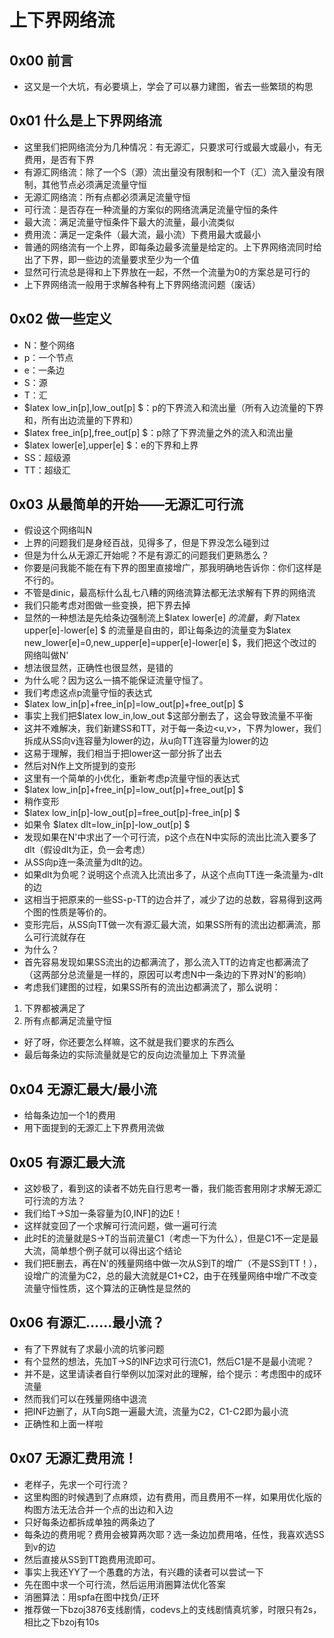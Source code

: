 # 上下界网络流 #
## 0x00 前言 ##
- 这又是一个大坑，有必要填上，学会了可以暴力建图，省去一些繁琐的构思

## 0x01 什么是上下界网络流 ##
- 这里我们把网络流分为几种情况：有无源汇，只要求可行或最大或最小，有无费用，是否有下界
- 有源汇网络流：除了一个S（源）流出量没有限制和一个T（汇）流入量没有限制，其他节点必须满足流量守恒
- 无源汇网络流：所有点都必须满足流量守恒
- 可行流：是否存在一种流量的方案似的网络流满足流量守恒的条件
- 最大流：满足流量守恒条件下最大的流量，最小流类似
- 费用流：满足一定条件（最大流，最小流）下费用最大或最小
- 普通的网络流有一个上界，即每条边最多流量是给定的。上下界网络流同时给出了下界，即一些边的流量要求至少为一个值
- 显然可行流总是得和上下界放在一起，不然一个流量为0的方案总是可行的
- 上下界网络流一般用于求解各种有上下界网络流问题（废话）

## 0x02 做一些定义 ##
- N：整个网络
- p：一个节点
- e：一条边
- S：源
- T：汇
- $latex low\_in[p],low\_out[p] $：p的下界流入和流出量（所有入边流量的下界和，所有出边流量的下界和）
- $latex free\_in[p],free\_out[p] $：p除了下界流量之外的流入和流出量
- $latex lower[e],upper[e] $：e的下界和上界
- SS：超级源
- TT：超级汇

## 0x03 从最简单的开始——无源汇可行流 ##
- 假设这个网络叫N
- 上界的问题我们是身经百战，见得多了，但是下界没怎么碰到过
- 但是为什么从无源汇开始呢？不是有源汇的问题我们更熟悉么？
- 你要是问我能不能在有下界的图里直接增广，那我明确地告诉你：你们这样是不行的。
- 不管是dinic，最高标什么乱七八糟的网络流算法都无法求解有下界的网络流
- 我们只能考虑对图做一些变换，把下界去掉
- 显然的一种想法是先给条边强制流上$latex lower[e] $的流量，剩下$latex upper[e]-lower[e] $ 的流量是自由的，即让每条边的流量变为$latex new\_lower[e]=0,new\_upper[e]=upper[e]-lower[e] $，我们把这个改过的网络叫做N'
- 想法很显然，正确性也很显然，是错的
- 为什么呢？因为这么一搞不能保证流量守恒了。
- 我们考虑这点p流量守恒的表达式
- $latex low\_in[p]+free\_in[p]=low\_out[p]+free\_out[p] $
- 事实上我们把$latex low\_in,low\_out $这部分删去了，这会导致流量不平衡
- 这并不难解决，我们新建SS和TT，对于每一条边<u,v>，下界为lower，我们拆成从SS向v连容量为lower的边，从u向TT连容量为lower的边
- 这易于理解，我们相当于把lower这一部分拆了出去
- 然后对N作上文所提到的变形
- 这里有一个简单的小优化，重新考虑p流量守恒的表达式
- $latex low\_in[p]+free\_in[p]=low\_out[p]+free\_out[p] $
- 稍作变形
- $latex low\_in[p]-low\_out[p]=free\_out[p]-free\_in[p] $
- 如果令 $latex dlt=low\_in[p]-low\_out[p] $
- 发现如果在N'中求出了一个可行流，p这个点在N中实际的流出比流入要多了dlt（假设dlt为正，负一会考虑）
- 从SS向p连一条流量为dlt的边。
- 如果dlt为负呢？说明这个点流入比流出多了，从这个点向TT连一条流量为-dlt的边
- 这相当于把原来的一些SS-p-TT的边合并了，减少了边的总数，容易得到这两个图的性质是等价的。
- 变形完后，从SS向TT做一次有源汇最大流，如果SS所有的流出边都满流，那么可行流就存在
- 为什么？
- 首先容易发现如果SS流出的边都满流了，那么流入TT的边肯定也都满流了（这两部分总流量是一样的，原因可以考虑N中一条边的下界对N'的影响）
- 考虑我们建图的过程，如果SS所有的流出边都满流了，那么说明：
> 

1. 下界都被满足了
2. 所有点都满足流量守恒
> 

- 好了呀，你还要怎么样嘛，这不就是我们要求的东西么
- 最后每条边的实际流量就是它的反向边流量加上 下界流量

## 0x04 无源汇最大/最小流 ##
- 给每条边加一个1的费用
- 用下面提到的无源汇上下界费用流做

## 0x05 有源汇最大流 ##
- 这妙极了，看到这的读者不妨先自行思考一番，我们能否套用刚才求解无源汇可行流的方法？
- 我们给T->S加一条容量为[0,INF]的边E！
- 这样就变回了一个求解可行流问题，做一遍可行流
- 此时E的流量就是S->T的当前流量C1（考虑一下为什么），但是C1不一定是最大流，简单想个例子就可以得出这个结论
- 我们把E删去，再在N'的残量网络中做一次从S到T的增广（不是SS到TT！），设增广的流量为C2，总的最大流就是C1+C2，由于在残量网络中增广不改变流量守恒性质，这个算法的正确性是显然的

## 0x06 有源汇……最小流？ ##
- 有了下界就有了求最小流的坑爹问题
- 有个显然的想法，先加T->S的INF边求可行流C1，然后C1是不是最小流呢？
- 并不是，这里请读者自行举例以加深对此的理解，给个提示：考虑图中的成环流量
- 然而我们可以在残量网络中退流
- 把INF边删了，从T向S跑一遍最大流，流量为C2，C1-C2即为最小流
- 正确性和上面一样啦

## 0x07 无源汇费用流！ ##
- 老样子，先求一个可行流？
- 这里构图的时候遇到了点麻烦，边有费用，而且费用不一样，如果用优化版的构图方法无法合并一个点的出边和入边
- 只好每条边都拆成单独的两条边了
- 每条边的费用呢？费用会被算两次耶？选一条边加费用咯，任性，我喜欢选SS到v的边
- 然后直接从SS到TT跑费用流即可。
- 事实上我还YY了一个愚蠢的方法，有兴趣的读者可以尝试一下
- 先在图中求一个可行流，然后运用消圈算法优化答案
- 消圈算法：用spfa在图中找负/正环
- 推荐做一下bzoj3876支线剧情，codevs上的支线剧情真坑爹，时限只有2s，相比之下bzoj有10s

